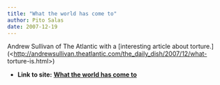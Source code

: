 ```yaml
---
title: "What the world has come to"
author: Pito Salas
date: 2007-12-19
---
```




Andrew Sullivan of The Atlantic with a [interesting article about
torture.](<http://andrewsullivan.theatlantic.com/the_daily_dish/2007/12/what-
torture-is.html>)


* **Link to site:** **[What the world has come to](None)**
